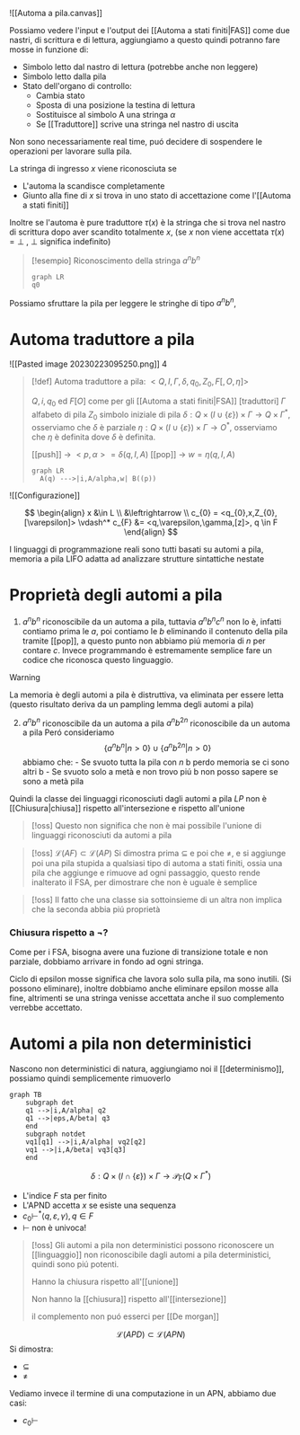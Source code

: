 
![[Automa a pila.canvas]]


Possiamo vedere l'input e l'output dei [[Automa a stati finiti|FAS]] come due nastri, di scrittura e di lettura, aggiungiamo a questo quindi potranno fare mosse in funzione di:
- Simbolo letto dal nastro di lettura (potrebbe anche non leggere)
- Simbolo letto dalla pila
- Stato dell'organo di controllo:
	- Cambia stato
	- Sposta di una posizione la testina di lettura
	- Sostituisce al simbolo A una stringa $\alpha$
	- Se [[Traduttore]] scrive una stringa nel nastro di uscita

Non sono necessariamente real time, puó decidere di sospendere le operazioni per lavorare sulla pila.

La stringa di ingresso $x$ viene riconosciuta se
 - L'automa la scandisce completamente
 - Giunto alla fine di $x$ si trova in uno stato di accettazione come l'[[Automa a stati finiti]]

Inoltre se l'automa è pure traduttore
$\tau(x)$ è la stringa che si trova nel nastro di scrittura dopo aver scandito totalmente $x$, (se $x$ non viene accettata $\tau(x) = \perp$ , $\perp$ significa indefinito) 

>[!esempio]
>Riconoscimento della stringa $a^nb^n$
>```mermaid
>graph LR
>q0
>```
>
>
>

Possiamo sfruttare la pila per leggere le stringhe di tipo $a^nb^n$, 


# Automa traduttore a pila
![[Pasted image 20230223095250.png]]
4

>[!def]
>Automa traduttore a pila: $<Q,I,\Gamma, \delta, q_{0},Z_{0},F[, O, \eta]>$
>
>$Q, i,q_{0}$ ed $F[O]$ come per gli [[Automa a stati finiti|FSA]] [traduttori]
>$\Gamma$ alfabeto di pila
>$Z_{0}$ simbolo iniziale di pila
>$\delta: Q \times (I \cup \left\{ \varepsilon \right\})\times \Gamma \to Q \times \Gamma^*$, osserviamo che $\delta$ è parziale
>$\eta: Q \times (I \cup  \left\{ \varepsilon \right\}) \times \Gamma \to O^*$, osserviamo che $\eta$ è definita dove $\delta$ è definita.
>
> [[push]] -> $<p,\alpha> =\delta(q,I,A)$
> [[pop]] -> $w = \eta(q,I,A)$
>
>```mermaid
>graph LR
>	A(q) --->|i,A/alpha,w| B((p))
>```



![[Configurazione]]

$$
\begin{align}
x &\in L \\
&\leftrightarrow  \\
c_{0} = <q_{0},x,Z_{0},[\varepsilon]> \vdash^* c_{F} &= <q,\varepsilon,\gamma,[z]>, q \in F
\end{align}
$$





I linguaggi di programmazione reali sono tutti basati su automi a pila, memoria a pila LIFO adatta ad analizzare strutture sintattiche nestate


# Proprietà degli automi a pila

1. $a^nb^n$ riconoscibile da un automa a pila, tuttavia $a^nb^nc^n$ non lo è, infatti contiamo prima le $a$, poi contiamo le $b$ eliminando il contenuto della pila tramite [[pop]], a questo punto non abbiamo piú memoria di $n$ per contare $c$. Invece programmando è estremamente semplice fare un codice che riconosca questo linguaggio.

>[!warning]
>La memoria è degli automi a pila è distruttiva, va eliminata per essere letta (questo risultato deriva da un pampling lemma degli automi a pila)



2. $a^nb^n$ riconoscibile da un automa a pila
   $a^nb^{2n}$ riconoscibile da un automa a pila
   Peró consideriamo
   $$\left\{ a^nb^n | n > 0 \right\} \cup \left\{  a^nb^{2n} | n > 0\right\} $$
   abbiamo che:
	   - Se svuoto tutta la pila con $n$ b perdo memoria se ci sono altri b
	   - Se svuoto solo a metà e non trovo piú b non posso sapere se sono a metà pila

Quindi la classe dei linguaggi riconosciuti dagli automi a pila $LP$ non è [[Chiusura|chiusa]] rispetto all'intersezione e rispetto all'unione

>[!oss]
>Questo non significa che non è mai possibile l'unione di linguaggi riconosciuti da automi a pila

>[!oss]
>$\mathcal{L}(AF) \subset \mathcal{L}(AP)$
>Si dimostra prima $\subseteq$ e poi che $\neq$, e si aggiunge poi una pila stupida a qualsiasi tipo di automa a stati finiti, ossia una pila che aggiunge e rimuove ad ogni passaggio, questo rende inalterato il FSA, per dimostrare che non è uguale è semplice

>[!oss]
>Il fatto che una classe sia sottoinsieme di un altra non implica che la seconda abbia piú proprietà

### Chiusura rispetto a $\neg$?
Come per i FSA, bisogna avere una fuzione di transizione totale e non parziale, dobbiamo arrivare in fondo ad ogni stringa.

Ciclo di epsilon mosse significa che lavora solo sulla pila, ma sono inutili. (Si possono eliminare), inoltre dobbiamo anche eliminare epsilon mosse alla fine, altrimenti se una stringa venisse accettata anche il suo complemento verrebbe accettato.

# Automi a pila non deterministici
Nascono non deterministici di natura, aggiungiamo noi il [[determinismo]], possiamo quindi semplicemente rimuoverlo

```mermaid
graph TB
	subgraph det
	q1 -->|i,A/alpha| q2
	q1 -->|eps,A/beta| q3
	end
	subgraph notdet
	vq1[q1] -->|i,A/alpha| vq2[q2]
	vq1 -->|i,A/beta| vq3[q3]
	end
```

$$\delta : Q \times (I \cap \left\{ \varepsilon \right\}) \times \Gamma \to \mathcal{P}_{F}(Q\times \Gamma^*)$$

- L'indice $F$ sta per finito
- L'APND accetta $x$ se esiste una sequenza
- $c_{0} \vdash^* \left< q,\varepsilon,\gamma \right>, q \in F$
- $\vdash$ non è univoca!


>[!oss]
>Gli automi a pila non deterministici possono riconoscere un [[linguaggio]] non riconoscibile dagli automi a pila deterministici, quindi sono piú potenti.
>
>Hanno la chiusura rispetto all'[[unione]]
>
>Non hanno la [[chiusura]] rispetto all'[[intersezione]]
>
>il complemento non puó esserci per [[De morgan]]

$$
\mathcal{L}(APD) \subset \mathcal{L}(APN)
$$
Si dimostra:
- $\subseteq$
- $\neq$

Vediamo invece il termine di una computazione in un APN, abbiamo due casi:
- $c_{0} \vdash$